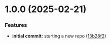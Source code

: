 # 1.0.0 (2025-02-21)


### Features

* **initial commit:** starting a new repo ([13b28f2](https://github.com/luvsscorpius/ImplementandoCEP-React/commit/13b28f2f79dcb81831d55788cc1de070165da665))
